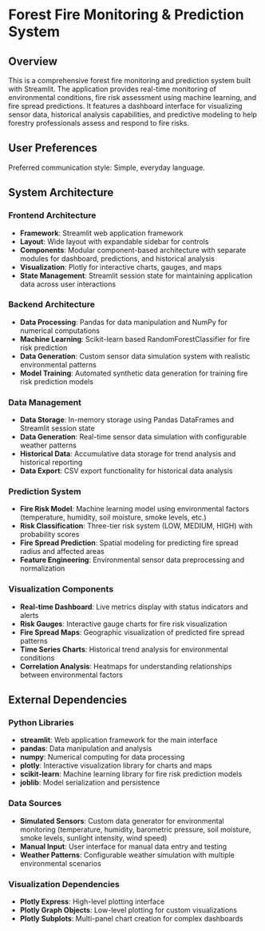 # Forest Fire Monitoring & Prediction System

## Overview

This is a comprehensive forest fire monitoring and prediction system built with Streamlit. The application provides real-time monitoring of environmental conditions, fire risk assessment using machine learning, and fire spread predictions. It features a dashboard interface for visualizing sensor data, historical analysis capabilities, and predictive modeling to help forestry professionals assess and respond to fire risks.

## User Preferences

Preferred communication style: Simple, everyday language.

## System Architecture

### Frontend Architecture
- **Framework**: Streamlit web application framework
- **Layout**: Wide layout with expandable sidebar for controls
- **Components**: Modular component-based architecture with separate modules for dashboard, predictions, and historical analysis
- **Visualization**: Plotly for interactive charts, gauges, and maps
- **State Management**: Streamlit session state for maintaining application data across user interactions

### Backend Architecture
- **Data Processing**: Pandas for data manipulation and NumPy for numerical computations
- **Machine Learning**: Scikit-learn based RandomForestClassifier for fire risk prediction
- **Data Generation**: Custom sensor data simulation system with realistic environmental patterns
- **Model Training**: Automated synthetic data generation for training fire risk prediction models

### Data Management
- **Data Storage**: In-memory storage using Pandas DataFrames and Streamlit session state
- **Data Generation**: Real-time sensor data simulation with configurable weather patterns
- **Historical Data**: Accumulative data storage for trend analysis and historical reporting
- **Data Export**: CSV export functionality for historical data analysis

### Prediction System
- **Fire Risk Model**: Machine learning model using environmental factors (temperature, humidity, soil moisture, smoke levels, etc.)
- **Risk Classification**: Three-tier risk system (LOW, MEDIUM, HIGH) with probability scores
- **Fire Spread Prediction**: Spatial modeling for predicting fire spread radius and affected areas
- **Feature Engineering**: Environmental sensor data preprocessing and normalization

### Visualization Components
- **Real-time Dashboard**: Live metrics display with status indicators and alerts
- **Risk Gauges**: Interactive gauge charts for fire risk visualization
- **Fire Spread Maps**: Geographic visualization of predicted fire spread patterns
- **Time Series Charts**: Historical trend analysis for environmental conditions
- **Correlation Analysis**: Heatmaps for understanding relationships between environmental factors

## External Dependencies

### Python Libraries
- **streamlit**: Web application framework for the main interface
- **pandas**: Data manipulation and analysis
- **numpy**: Numerical computing for data processing
- **plotly**: Interactive visualization library for charts and maps
- **scikit-learn**: Machine learning library for fire risk prediction models
- **joblib**: Model serialization and persistence

### Data Sources
- **Simulated Sensors**: Custom data generator for environmental monitoring (temperature, humidity, barometric pressure, soil moisture, smoke levels, sunlight intensity, wind speed)
- **Manual Input**: User interface for manual data entry and testing
- **Weather Patterns**: Configurable weather simulation with multiple environmental scenarios

### Visualization Dependencies
- **Plotly Express**: High-level plotting interface
- **Plotly Graph Objects**: Low-level plotting for custom visualizations
- **Plotly Subplots**: Multi-panel chart creation for complex dashboards